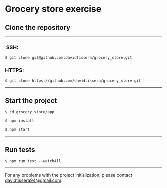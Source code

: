 # Grocery store exercise

## Clone the repository
---

###  SSH:

```
$ git clone git@github.com:davidtissera/grocery_store.git
```

### HTTPS:


```
$ git clone https://github.com/davidtissera/grocery_store.git
```

---
## Start the project

```
$ cd grocery_store/app
```

```
$ npm install
```

```
$ npm start
```
---

## Run tests

```
$ npm run test --watchAll
```

----
For any problems with the project initialization, please contact davidtissera94@gmail.com.

